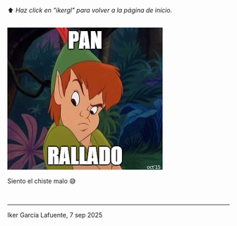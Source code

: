 ⬆️ _Haz click en "ikergl" para volver a la página de inicio._ <br><br>

![pan_rallado.jpg](pan_rallado.jpg)

Siento el chiste malo 😅

<br>

___
Iker García Lafuente, 7 sep 2025
